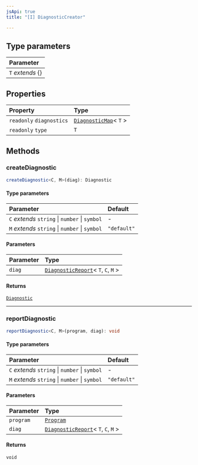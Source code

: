 ```yaml
---
jsApi: true
title: "[I] DiagnosticCreator"

---
```

## Type parameters

| Parameter |
| :------ |
| `T` *extends* \{} |

## Properties

| Property | Type |
| :------ | :------ |
| `readonly` `diagnostics` | [`DiagnosticMap`](Type.DiagnosticMap.md)< `T` \> |
| `readonly` `type` | `T` |

## Methods

### createDiagnostic

```ts
createDiagnostic<C, M>(diag): Diagnostic
```

#### Type parameters

| Parameter | Default |
| :------ | :------ |
| `C` *extends* `string` \| `number` \| `symbol` | - |
| `M` *extends* `string` \| `number` \| `symbol` | `"default"` |

#### Parameters

| Parameter | Type |
| :------ | :------ |
| `diag` | [`DiagnosticReport`](Type.DiagnosticReport.md)< `T`, `C`, `M` \> |

#### Returns

[`Diagnostic`](Interface.Diagnostic.md)

***

### reportDiagnostic

```ts
reportDiagnostic<C, M>(program, diag): void
```

#### Type parameters

| Parameter | Default |
| :------ | :------ |
| `C` *extends* `string` \| `number` \| `symbol` | - |
| `M` *extends* `string` \| `number` \| `symbol` | `"default"` |

#### Parameters

| Parameter | Type |
| :------ | :------ |
| `program` | [`Program`](Interface.Program.md) |
| `diag` | [`DiagnosticReport`](Type.DiagnosticReport.md)< `T`, `C`, `M` \> |

#### Returns

`void`
